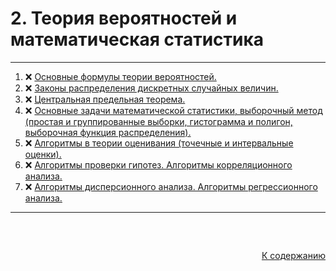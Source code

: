 #

<div id="md-top">
  <h1>2. Теория вероятностей и математическая статистика</h1>
</div>

<hr/>
<ol>
  <li>❌ <a href="#1"> Основные формулы теории вероятностей.</a></li>
  <li>❌ <a href="#2"> Законы распределения дискретных случайных величин.</a></li>
  <li>❌ <a href="#3"> Центральная предельная теорема.</a></li>
  <li>❌ <a href="#4"> Основные задачи математической статистики, выборочный метод (простая и группированные выборки, гистограмма и полигон, выборочная функция распределения). </a></li>
  <li>❌ <a href="#5"> Алгоритмы в теории оценивания (точечные и интервальные оценки). </a></li>
  <li>❌ <a href="#6"> Алгоритмы проверки гипотез. Алгоритмы корреляционного анализа. </a></li>
  <li>❌ <a href="#6"> Алгоритмы дисперсионного анализа. Алгоритмы регрессионного анализа. </a></li>
</ol>
<hr/>
<br />

##

<p align="right"><a href="#md-top">К содержанию</a></p>
